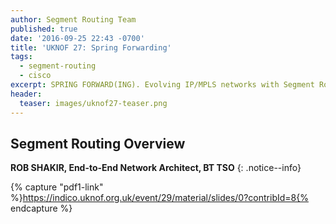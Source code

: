 ```yaml
---
author: Segment Routing Team
published: true
date: '2016-09-25 22:43 -0700'
title: 'UKNOF 27: Spring Forwarding'
tags:
  - segment-routing
  - cisco
excerpt: SPRING FORWARD(ING). Evolving IP/MPLS networks with Segment Routing
header:
  teaser: images/uknof27-teaser.png
---
```


## Segment Routing Overview  

**ROB SHAKIR, End-to-End Network Architect, BT TSO**
{: .notice--info}

{% capture "pdf1-link" %}https://indico.uknof.org.uk/event/29/material/slides/0?contribId=8{% endcapture %}

<div id="pdf1"></div>
<script>
        PDFObject.embed("{{ pdf1-link }}", "#pdf1", {height: "500px"});
</script>

